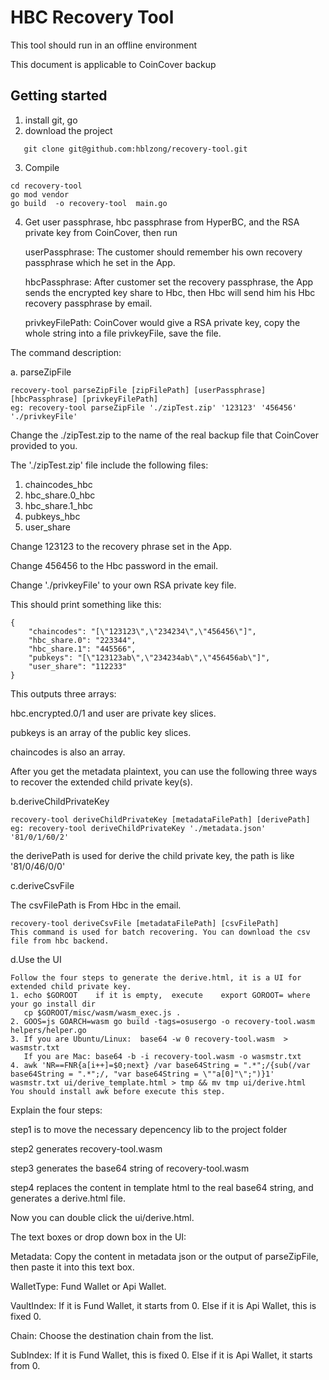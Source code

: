 # HBC Recovery Tool
This tool should run in an offline environment

This document is applicable to CoinCover backup

## Getting started


1. install git, go
2. download the project
```
   git clone git@github.com:hblzong/recovery-tool.git
```
3. Compile
```
cd recovery-tool
go mod vendor
go build  -o recovery-tool  main.go
```
4. Get user passphrase, hbc passphrase from HyperBC, and the RSA private key from CoinCover, then run 

    userPassphrase: The customer should remember his own recovery passphrase which he set in the App.

    hbcPassphrase: After customer set the recovery passphrase, the App sends the encrypted key share to Hbc, then Hbc will send him
                  his Hbc recovery passphrase by email. 

    privkeyFilePath: CoinCover would give a RSA private key, copy the whole string into a file privkeyFile, save the file.


The command description:

a. parseZipFile
```
recovery-tool parseZipFile [zipFilePath] [userPassphrase] [hbcPassphrase] [privkeyFilePath]
eg: recovery-tool parseZipFile './zipTest.zip' '123123' '456456' './privkeyFile'
```

Change the ./zipTest.zip to the name of the real backup file that CoinCover provided to you.

The './zipTest.zip' file include the following files:

1. chaincodes_hbc
2. hbc_share.0_hbc
3. hbc_share.1_hbc
4. pubkeys_hbc
5. user_share

Change 123123 to the recovery phrase set in the App.

Change 456456 to the Hbc password in the email.

Change './privkeyFile' to your own RSA private key file.

This should print something like this:

```
{
    "chaincodes": "[\"123123\",\"234234\",\"456456\"]",
    "hbc_share.0": "223344",
    "hbc_share.1": "445566",
    "pubkeys": "[\"123123ab\",\"234234ab\",\"456456ab\"]",
    "user_share": "112233"
}
```

This outputs three arrays:

hbc.encrypted.0/1 and user are private key slices. 

pubkeys is an array of the public key slices.

chaincodes is also an array.

After you get the metadata plaintext, you can use the following three ways to recover the extended child private key(s).

b.deriveChildPrivateKey

```
recovery-tool deriveChildPrivateKey [metadataFilePath] [derivePath]
eg: recovery-tool deriveChildPrivateKey './metadata.json' '81/0/1/60/2'
```
the derivePath is used for derive the child private key, the path is like '81/0/46/0/0'

c.deriveCsvFile

The csvFilePath is From Hbc in the email.
```
recovery-tool deriveCsvFile [metadataFilePath] [csvFilePath]
This command is used for batch recovering. You can download the csv file from hbc backend.
```

d.Use the UI
```
Follow the four steps to generate the derive.html, it is a UI for extended child private key.
1. echo $GOROOT    if it is empty,  execute    export GOROOT= where your go install dir
   cp $GOROOT/misc/wasm/wasm_exec.js .
2. GOOS=js GOARCH=wasm go build -tags=osusergo -o recovery-tool.wasm helpers/helper.go
3. If you are Ubuntu/Linux:  base64 -w 0 recovery-tool.wasm  >  wasmstr.txt
   If you are Mac: base64 -b -i recovery-tool.wasm -o wasmstr.txt
4. awk 'NR==FNR{a[i++]=$0;next} /var base64String = ".*";/{sub(/var base64String = ".*";/, "var base64String = \""a[0]"\";")}1' wasmstr.txt ui/derive_template.html > tmp && mv tmp ui/derive.html
You should install awk before execute this step. 
```

Explain the four steps:

step1 is to move the necessary depencency lib to the project folder

step2 generates recovery-tool.wasm

step3 generates the base64 string of recovery-tool.wasm

step4 replaces the content in template html to the real base64 string, and generates a derive.html file.

Now you can double click the ui/derive.html.

The text boxes or drop down box in the UI:

Metadata: Copy the content in metadata json or the output of parseZipFile, then paste it into this text box.

WalletType: Fund Wallet or Api Wallet.

VaultIndex: If it is Fund Wallet, it starts from 0. Else if it is Api Wallet, this is fixed 0.

Chain: Choose the destination chain from the list.

SubIndex: If it is Fund Wallet, this is fixed 0. Else if it is Api Wallet, it starts from 0.


